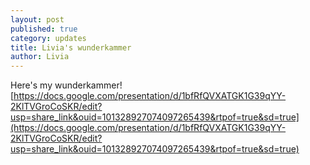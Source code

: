 ```yaml
---
layout: post
published: true
category: updates
title: Livia's wunderkammer
author: Livia
---
```

Here's my wunderkammer! 
[https://docs.google.com/presentation/d/1bfRfQVXATGK1G39qYY-2KlTVGroCoSKR/edit?usp=share_link&ouid=101328927074097265439&rtpof=true&sd=true](https://docs.google.com/presentation/d/1bfRfQVXATGK1G39qYY-2KlTVGroCoSKR/edit?usp=share_link&ouid=101328927074097265439&rtpof=true&sd=true)
